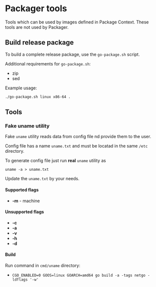 # Packager tools

Tools which can be used by images defined in Package Context. These tools are not used by Packager.

## Build release package

To build a complete release package, use the `go-package.sh` script.

Additional requirements for `go-package.sh`:

- zip
- sed

Example usage:

```bash
./go-package.sh linux x86-64 .
```

## Tools

### Fake uname utility

Fake `uname` utility reads data from config file nd
provide them to the user.

Config file has a name `uname.txt` and must be locatad in the same `/etc` directory.

To generate config file just run **real** `uname` utility as

```
uname -a > uname.txt
```

Update the `uname.txt` by your needs.

#### Supported flags

- **-m** - machine

#### Unsupported flags

- **-c**
- **-a**
- **-v**
- **-h**
- **-d**

#### Build

Run command in `cmd/uname` directory:

- `CGO_ENABLED=0 GOOS=linux GOARCH=amd64 go build -a -tags netgo -ldflags '-w'`
